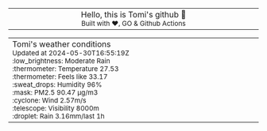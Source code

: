 
<div align="center">
<table>
<tbody>
<td align="center">
<img width="2000" height="0"><br>
Hello, this is Tomi's github 👋<br>
<sup>Built with ❤️, GO & Github Actions</sup><br>
<img width="2000" height="0">
</td>
</tbody>
</table>
</div>
<table>
<tbody>
<td align="left">
<img width="2000" height="0"><br>
Tomi's weather conditions<br>
<sup>Updated at 2024-05-30T16:55:19Z</sup><br>
<sup>:low_brightness: Moderate Rain</sup><br>
<sup>:thermometer: Temperature 27.53 </sup><br>
<sup>:thermometer: Feels like 33.17</sup><br>
<sup>:sweat_drops: Humidity 96%</sup><br>
<sup>:mask: PM2.5 90.47 μg/m3</sup><br>
<sup>:cyclone: Wind 2.57m/s </sup><br>
<sup>:telescope: Visibility 8000m </sup><br>
<sup>:droplet: Rain 3.16mm/last 1h </sup><br>
<img width="2000" height="0">
</td>
<td align="left">
<img width="2000" height="0"><br>
<br>
<img width="2000" height="0">
</td>
</tbody>
</table>
</div>
    